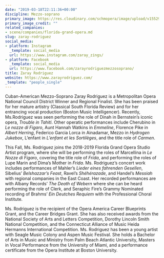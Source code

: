 ```yaml
---
date: "2019-03-18T22:11:36+00:00"
discipline: Mezzo-soprano
primary_image: https://res.cloudinary.com/schmopera/image/upload/v1552947063/media/2019/03/ZarayRodriguez.jpg
primary_image_credit: ""
related_companies:
- scene/companies/florida-grand-opera.md
slug: zaray-rodriguez
social_media:
- platform: Instagram
  _template: social_media
  url: https://www.instagram.com/zaray_zings/
- platform: Facebook
  _template: social_media
  url: https://www.facebook.com/zarayrodriguezmezzosoprano/
title: Zaray Rodriguez
website: https://www.zarayrodriguez.com/
_template: "people_single"
---
```

Cuban-American Mezzo-Soprano Zaray Rodriguez is a Metropolitan Opera National Council District Winner and Regional Finalist. She has been praised for her mature artistry (Classical South Florida Review) and for her entrancing vocal production (Boston Music Intelligencer). Recently, Ms.Rodriguez was seen performing the role of Dinah in Bernstein’s iconic opera, _Trouble in Tahiti_. Other operatic performances include Cherubino in _Le nozze di Figaro_, Aunt Hannah Watkins in _Emmeline_, Florence Pike in _Albert Herring_, Federico Garcia Lorca in Ainadamar, Mezzo in _Hydrogen Jukebox_, L’enfant in _L’enfant et les Sortilèges_, and the title role of _Carmen_. 

This Fall, Ms. Rodriguez joins the 2018-2019 Florida Grand Opera Studio Artist program, where she will be performing the roles of Marcellina in _Le Nozze di Figaro_, covering the title role of _Frida_, and performing the roles of Lupe Marin and Dima’s Mother in _Frida_. Ms. Rodriguez’s concert work includes performances of  Mahler’s _Lieder eines fahrenden Gesellen_, Sibelius’ _Belshazzar’s Feast_, Ravel’s _Shéhérazade_, and Handel’s _Messiah_ with regional companies in the East Coast. Her recorded performances are with Albany Records’ _The Death of Webern_ where she can be heard performing the role of Clerk, and Seraphic Fire’s Grammy Nominated recording of Brahms’ _Ein Deutches Requiem_ with the Professional Choral Institute. 

Ms. Rodriguez is the recipient of the Opera America Career Blueprints Grant, and the Career Bridges Grant. She has also received awards from the National Society of Arts and Letters Competition, Dorothy Lincoln Smith National Competition, and the Connecticut Alliance of Music Heida Hermanns International Competition. Ms. Rodriguez has been a young artist with Seagle Music Colony and Aspen Music Festival. She holds a Bachelor of Arts in Music and Ministry from Palm Beach Atlantic University, Masters in Vocal Performance from the University of Miami, and a performance certificate from the Opera Institute at Boston University.